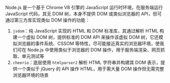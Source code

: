 Node.js 是一个基于 Chrome V8 引擎的 JavaScript 运行时环境，在服务端运行 JavaScript 代码，其无 DOM 树，本身不提供 DOM 或类似浏览器的 API，但可通过第三方库实现类似 DOM 操作的功能：

1. `jsdom`：纯 JavaScript 实现的 HTML 和 DOM 标准库，其通过解析 HTML 构建一个虚拟 DOM 树，提供标准的 DOM API 来操作该虚拟 DOM 树，它还模拟浏览器的事件系统、CSSOM 等特性，尽可能接近真实的浏览器环境，使我们可在 Node.js 中使用类似于浏览器的 DOM 操作，用于服务端渲染、网页抓取、单元测试等
2. `cheerio`：底层使用 `htmlparser2` 解析 HTML 字符串并构建其 DOM 表示，提供一个类似于 jQuery 的 API 操作 HTML，用于需大量 DOM 操作但无需完整浏览器环境的场景
